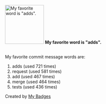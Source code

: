<img src="https://my-badges.github.io/my-badges/favorite-word.png" alt="My favorite word is &quot;adds&quot;." title="My favorite word is &quot;adds&quot;." width="128">
<strong>My favorite word is &quot;adds&quot;.</strong>
<br><br>

My favorite commit message words are:

1. adds (used 721 times)
2. request (used 581 times)
3. add (used 467 times)
4. merge (used 464 times)
5. tests (used 436 times)


Created by <a href="https://github.com/my-badges/my-badges">My Badges</a>